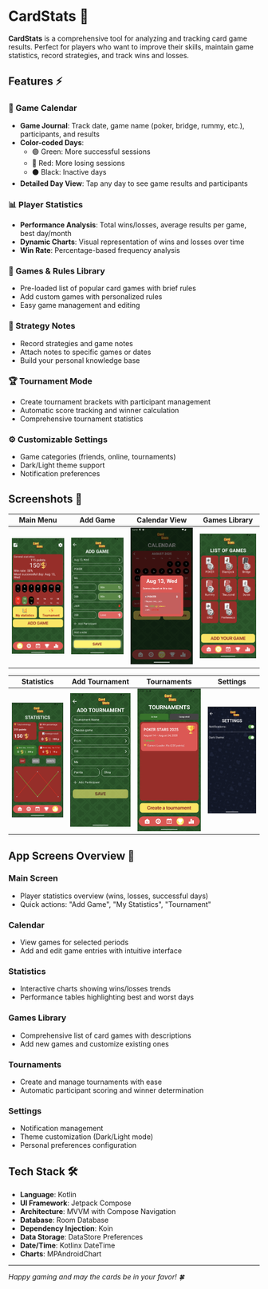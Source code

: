 # CardStats 🎴

**CardStats** is a comprehensive tool for analyzing and tracking card game results. Perfect for players who want to improve their skills, maintain game statistics, record strategies, and track wins and losses.

## Features ⚡

### 📅 Game Calendar
- **Game Journal**: Track date, game name (poker, bridge, rummy, etc.), participants, and results
- **Color-coded Days**:
  - 🟢 Green: More successful sessions
  - 🔴 Red: More losing sessions
  - ⚫ Black: Inactive days
- **Detailed Day View**: Tap any day to see game results and participants

### 📊 Player Statistics
- **Performance Analysis**: Total wins/losses, average results per game, best day/month
- **Dynamic Charts**: Visual representation of wins and losses over time
- **Win Rate**: Percentage-based frequency analysis

### 🎯 Games & Rules Library
- Pre-loaded list of popular card games with brief rules
- Add custom games with personalized rules
- Easy game management and editing

### 📝 Strategy Notes
- Record strategies and game notes
- Attach notes to specific games or dates
- Build your personal knowledge base

### 🏆 Tournament Mode
- Create tournament brackets with participant management
- Automatic score tracking and winner calculation
- Comprehensive tournament statistics

### ⚙️ Customizable Settings
- Game categories (friends, online, tournaments)
- Dark/Light theme support
- Notification preferences

## Screenshots 📱

| Main Menu | Add Game | Calendar View | Games Library |
|-----------|----------|---------------|---------------|
| ![Main Menu](screenshots/menu.png) | ![Add Game](screenshots/add_game.png) | ![Calendar](screenshots/calendar.png) | ![Games](screenshots/games.png) |

| Statistics | Add Tournament | Tournaments | Settings |
|------------|----------------|-------------|----------|
| ![Statistics](screenshots/statistics.png) | ![Add Tournament](screenshots/add_tournament.png) | ![Tournaments](screenshots/tournaments.png) | ![Settings](screenshots/settings.png) |

## App Screens Overview 🎯

### Main Screen
- Player statistics overview (wins, losses, successful days)
- Quick actions: "Add Game", "My Statistics", "Tournament"

### Calendar
- View games for selected periods
- Add and edit game entries with intuitive interface

### Statistics
- Interactive charts showing wins/losses trends
- Performance tables highlighting best and worst days

### Games Library
- Comprehensive list of card games with descriptions
- Add new games and customize existing ones

### Tournaments
- Create and manage tournaments with ease
- Automatic participant scoring and winner determination

### Settings
- Notification management
- Theme customization (Dark/Light mode)
- Personal preferences configuration

## Tech Stack 🛠️

- **Language**: Kotlin
- **UI Framework**: Jetpack Compose
- **Architecture**: MVVM with Compose Navigation
- **Database**: Room Database
- **Dependency Injection**: Koin
- **Data Storage**: DataStore Preferences
- **Date/Time**: Kotlinx DateTime
- **Charts**: MPAndroidChart

---

*Happy gaming and may the cards be in your favor! 🍀*